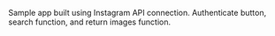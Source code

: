 Sample app built using Instagram API connection. Authenticate button, search function, and return images function. 

